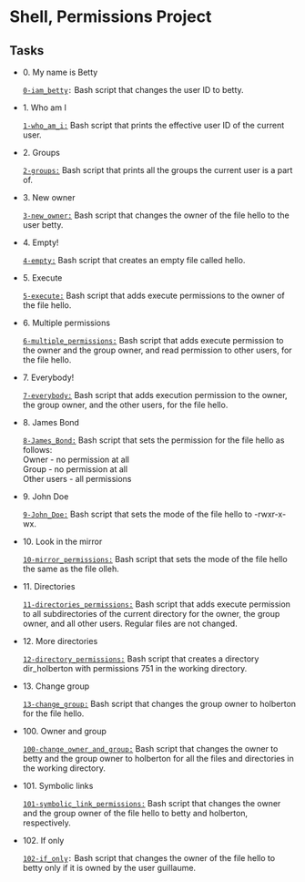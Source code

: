 <h1>Shell, Permissions Project</h1>
<h2>Tasks</h2>

<ul>
  <li>
    <p>0. My name is Betty</p>
    <code><a href="https://github.com/NyasimiPhilip/alx-system_engineering-devops/blob/master/0x01-shell_permissions/0-iam_betty">0-iam_betty</a>:</code> Bash script that changes the user ID to betty.
  </li>
  <li>
    <p>1. Who am I</p>
    <code><a href="https://github.com/NyasimiPhilip/alx-system_engineering-devops/blob/master/0x01-shell_permissions/1-who_am_i">1-who_am_i:</a></code> Bash script that prints the effective user ID of the current user.
  </li>
  <li>
    <p>2. Groups</p>
    <code><a href="https://github.com/NyasimiPhilip/alx-system_engineering-devops/blob/master/0x01-shell_permissions/2-groups">2-groups:</a></code> Bash script that prints all the groups the current user is a part of.
  </li>
  <li>
    <p>3. New owner</p>
    <code><a href="https://github.com/NyasimiPhilip/alx-system_engineering-devops/blob/master/0x01-shell_permissions/3-new_owner">3-new_owner:</a></code> Bash script that changes the owner of the file hello to the user betty.
  </li>
  <li>
    <p>4. Empty!</p>
    <code><a href="https://github.com/NyasimiPhilip/alx-system_engineering-devops/blob/master/0x01-shell_permissions/4-empty">4-empty:</a></code> Bash script that creates an empty file called hello.
  </li>
  <li>
    <p>5. Execute</p>
    <code><a href="https://github.com/NyasimiPhilip/alx-system_engineering-devops/blob/master/0x01-shell_permissions/5-execute">5-execute:</a></code> Bash script that adds execute permissions to the owner of the file hello.
  </li>
  <li>
    <p>6. Multiple permissions</p>
    <code><a href="https://github.com/NyasimiPhilip/alx-system_engineering-devops/blob/master/0x01-shell_permissions/6-multiple_permissions">6-multiple_permissions:</a></code> Bash script that adds execute permission to the owner and the group owner, and read permission to other users, for the file hello.
  </li>
  <li>
    <p>7. Everybody!</p>
    <code><a href="https://github.com/NyasimiPhilip/alx-system_engineering-devops/blob/master/0x01-shell_permissions/7-everybody">7-everybody:</a></code> Bash script that adds execution permission to the owner, the group owner, and the other users, for the file hello.
  </li>
  <li>
    <p>8. James Bond</p>
    <code><a href="https://github.com/NyasimiPhilip/alx-system_engineering-devops/blob/master/0x01-shell_permissions/8-James_Bond">8-James_Bond:</a></code> Bash script that sets the permission for the file hello as follows:
    <br>Owner - no permission at all
    <br>Group - no permission at all
    <br>Other users - all permissions
  </li>
  <li>
    <p>9. John Doe</p>
    <code><a href="https://github.com/NyasimiPhilip/alx-system_engineering-devops/blob/master/0x01-shell_permissions/9-John_Doe">9-John_Doe:</a></code> Bash script that sets the mode of the file hello to -rwxr-x-wx.
  </li>
  <li>
    <p>10. Look in the mirror</p>
    <code><a href="https://github.com/NyasimiPhilip/alx-system_engineering-devops/blob/master/0x01-shell_permissions/10-mirror_permissions">10-mirror_permissions:</a></code> Bash script that sets the mode of the file hello the same as the file olleh.
  </li>
  <li>
    <p>11. Directories</p>
    <code><a href="https://github.com/NyasimiPhilip/alx-system_engineering-devops/blob/master/0x01-shell_permissions/11-directories_permissions">11-directories_permissions:</a></code> Bash script that adds execute permission to all subdirectories of the current directory for the owner, the group owner, and all other users. Regular files are not changed.
  </li>
  <li>
    <p>12. More directories</p>
    <code><a href="https://github.com/NyasimiPhilip/alx-system_engineering-devops/blob/master/0x01-shell_permissions/12-directory_permissions">12-directory_permissions:</a></code> Bash script that creates a directory dir_holberton with permissions 751 in the working directory.
  </li>
  <li>
    <p>13. Change group</p>
    <code><a href="https://github.com/NyasimiPhilip/alx-system_engineering-devops/blob/master/0x01-shell_permissions/13-change_group">13-change_group:</a></code> Bash script that changes the group owner to holberton for the file hello.
  </li>
  <li>
    <p>100. Owner and group</p>
    <code><a href="https://github.com/NyasimiPhilip/alx-system_engineering-devops/blob/master/0x01-shell_permissions/100-change_owner_and_group">100-change_owner_and_group:</a></code> Bash script that changes the owner to betty and the group owner to holberton for all the files and directories in the working directory.
  </li>
  <li>
    <p>101. Symbolic links</p>
    <code><a href="https://github.com/NyasimiPhilip/alx-system_engineering-devops/blob/master/0x01-shell_permissions/101-symbolic_link_permissions">101-symbolic_link_permissions:</a></code> Bash script that changes the owner and the group owner of the file hello to betty and holberton, respectively.
  </li>
  <li>
    <p>102. If only</p>
    <code><a href="https://github.com/NyasimiPhilip/alx-system_engineering-devops/blob/master/0x01-shell_permissions/102-if_only">102-if_only</a>:</code> Bash script that changes the owner of the file hello to betty only if it is owned by the user guillaume.
  </li>
</ul>
